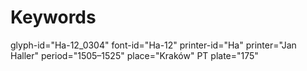 # Keywords
glyph-id="Ha-12_0304"
font-id="Ha-12"
printer-id="Ha"
printer="Jan Haller"
period="1505–1525"
place="Kraków"
PT plate="175"
